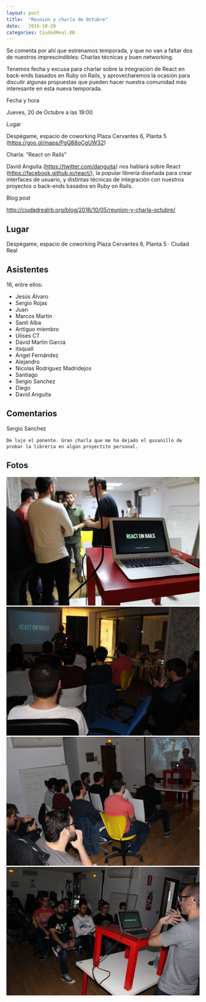 ```yaml
---
layout: post
title:  "Reunión y charla de Octubre"
date:   2016-10-20
categories: CiudadReal.RB
---
```


Se comenta por ahí que estrenamos temporada, y que no van a faltar dos de
nuestros imprescindibles: Charlas técnicas y buen networking.

Tenemos fecha y excusa para charlar sobre la integración de React en back-ends
basados en Ruby on Rails, y aprovecharemos la ocasión para discutir algunas
propuestas que pueden hacer nuestra comunidad más interesante en esta nueva
temporada.

Fecha y hora

Jueves, 20 de Octubre a las 19:00

Lugar

Despégame, espacio de coworking
Plaza Cervantes 6, Planta 5 (https://goo.gl/maps/PgQ88oCgUW32)

Charla: “React on Rails”

David Anguita (https://twitter.com/danguita) nos hablará sobre React
(https://facebook.github.io/react/), la popular librería diseñada para crear
interfaces de usuario, y distintas técnicas de integración con nuestros
proyectos o back-ends basados en Ruby on Rails.

Blog post

http://ciudadrealrb.org/blog/2016/10/05/reunion-y-charla-octubre/

## Lugar

Despégame, espacio de coworking
Plaza Cervantes 6, Planta 5 · Ciudad Real


## Asistentes

16, entre ellos:

- Jesús Álvaro
- Sergio Rojas
- Juan
- Marcos Martin
- Santi Alba
- Antiguo miembro
- Ulises CT
- David Martin Garcia
- itsquall
- Ángel Fernández
- Alejandro
- Nicolas Rodriguez Madridejos
- Santiago
- Sergio Sanchez
- Diego
- David Anguita


## Comentarios

Sergio Sanchez

    De lujo el ponente. Gran charla que me ha dejado el gusanillo de probar la librería en algún proyectito personal.

## Fotos

![Foto 1](/pictures/2016-10-20-rb-foto1.jpg)
![Foto 2](/pictures/2016-10-20-rb-foto2.jpg)
![Foto 3](/pictures/2016-10-20-rb-foto3.jpg)
![Foto 4](/pictures/2016-10-20-rb-foto4.jpg)
